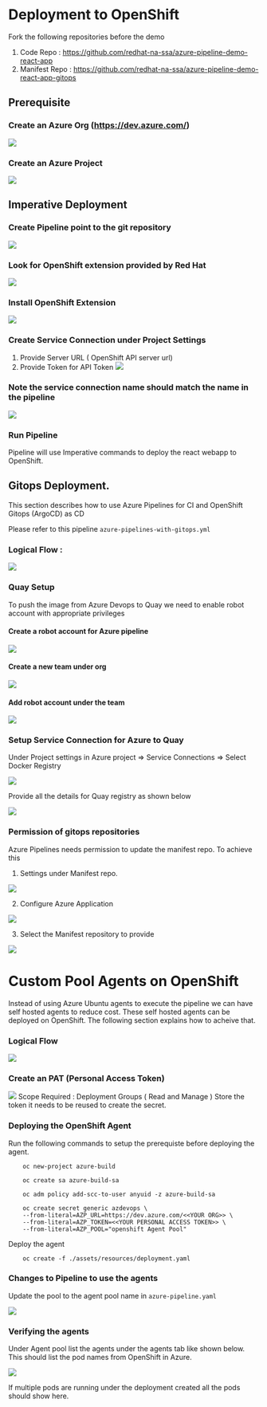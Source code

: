 # Deployment to OpenShift

Fork the following repositories before the demo 

1) Code Repo : https://github.com/redhat-na-ssa/azure-pipeline-demo-react-app
2) Manifest Repo : https://github.com/redhat-na-ssa/azure-pipeline-demo-react-app-gitops

## Prerequisite
### Create an Azure Org (https://dev.azure.com/)
   ![](./assets/azure-org.png)
### Create an Azure Project
   ![](./assets/azure-project.png)

## Imperative Deployment

### Create Pipeline point to the git repository
   ![](./assets/azure-pipeline.png)
### Look for OpenShift extension provided by Red Hat
   ![](./assets/azure-Browse%20Marketplace.png)
### Install OpenShift Extension
   ![](./assets/azure-Install%20Openshift%20Extension.png)
### Create Service Connection under Project Settings
   1) Provide Server URL ( OpenShift API server url)
   2) Provide Token for API Token
   ![](./assets/azure-%20Service%20Connection.png) 
   ### Note the service connection name should match the name in the pipeline
   ![](./assets/azure-openshift%20connection%20in%20pipeline.png)

### Run Pipeline
   
   Pipeline will use Imperative commands to deploy the react webapp to OpenShift.
   

## Gitops Deployment.
This section describes how to use Azure Pipelines for CI and OpenShift Gitops (ArgoCD) as CD 

Please refer to this pipeline  `azure-pipelines-with-gitops.yml`

### Logical Flow : 
![](./assets/azure-gitops.png)



### Quay Setup 

To push the image from Azure Devops to Quay we need to enable robot account with appropriate privileges

#### Create a robot account for Azure pipeline
![](./assets/azure-quay-robot-acct.png)

#### Create a new team under org
![](./assets/azure-quay-create-new-team.png)

#### Add robot account under the team
![](./assets/azure-quay-add-member.png)


### Setup Service Connection for Azure to Quay

Under Project settings in Azure project => Service Connections => Select Docker Registry 

![](./assets/azure-docker-registry.png)

Provide all the details for Quay registry as shown below

![](./assets/azure-docker-quay-info.png)

### Permission of gitops repositories 

Azure Pipelines needs permission to update the manifest repo. To achieve this 

1) Settings under Manifest repo.

![](./assets/azure-github-settings.png)

2) Configure Azure Application

![](./assets/azure-github-azure-app.png)

3) Select the Manifest repository to provide

![](./assets/azure-github-add-gitopsrepo.png)


# Custom Pool Agents on OpenShift

Instead of using Azure Ubuntu agents to execute the pipeline we can have self hosted agents to reduce cost. These self hosted agents can be deployed on OpenShift. The following section explains how to acheive that.

### Logical Flow
![](./assets/azure-selfhosted%20agent.png)

### Create an PAT (Personal Access Token)

![](./assets/azure-pat%20token.png)
Scope Required : Deployment Groups ( Read and Manage )
Store the token it needs to be reused to create the secret.

### Deploying the OpenShift Agent

Run the following commands to setup the prerequiste before deploying the agent.

```
    oc new-project azure-build

    oc create sa azure-build-sa

    oc adm policy add-scc-to-user anyuid -z azure-build-sa

    oc create secret generic azdevops \
    --from-literal=AZP_URL=https://dev.azure.com/<<YOUR ORG>> \
    --from-literal=AZP_TOKEN=<<YOUR PERSONAL ACCESS TOKEN>> \
    --from-literal=AZP_POOL="openshift Agent Pool"
```

Deploy the agent 
```
    oc create -f ./assets/resources/deployment.yaml 
```    

### Changes to Pipeline to use the agents
Update the pool to the agent pool name in `azure-pipeline.yaml`

![](./assets/azure-agentpool%20pipeline.png)




### Verifying the agents
Under Agent pool list the agents under the agents tab like shown below. This should list the pod names from OpenShift in Azure.

![](./assets/azure-agent%20verification.png)

If multiple pods are running under the deployment created all the pods should show here.







